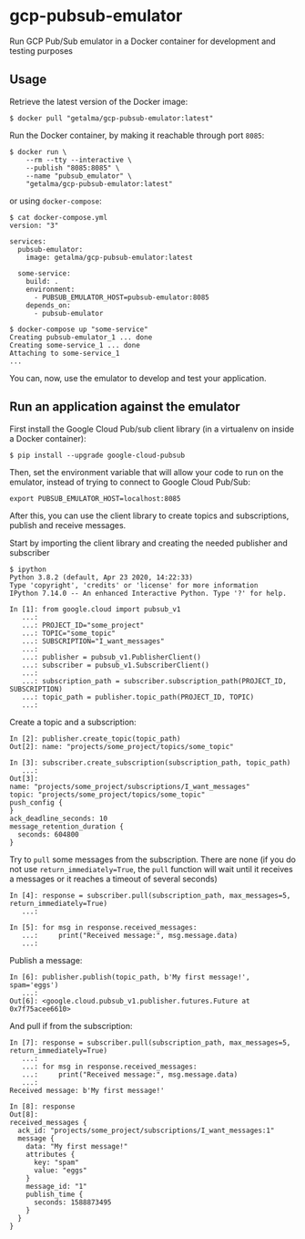 # gcp-pubsub-emulator

Run GCP Pub/Sub emulator in a Docker container for development and testing purposes

## Usage

Retrieve the latest version of the Docker image:

```shell
$ docker pull "getalma/gcp-pubsub-emulator:latest"
```

Run the Docker container, by making it reachable through port `8085`:

```shell
$ docker run \
	--rm --tty --interactive \
	--publish "8085:8085" \
	--name "pubsub_emulator" \
	"getalma/gcp-pubsub-emulator:latest"
```

or using `docker-compose`:

```shell
$ cat docker-compose.yml
version: "3"

services:
  pubsub-emulator:
    image: getalma/gcp-pubsub-emulator:latest

  some-service:
    build: .
    environment:
      - PUBSUB_EMULATOR_HOST=pubsub-emulator:8085
    depends_on:
      - pubsub-emulator

$ docker-compose up "some-service"
Creating pubsub-emulator_1 ... done
Creating some-service_1 ... done
Attaching to some-service_1
...
```

You can, now, use the emulator to develop and test your application.

## Run an application against the emulator

First install the Google Cloud Pub/sub client library (in a virtualenv on inside a Docker container):

```shell
$ pip install --upgrade google-cloud-pubsub
```

Then, set the environment variable that will allow your code to run on the emulator, instead of trying to connect to Google Cloud Pub/Sub:

```shell
export PUBSUB_EMULATOR_HOST=localhost:8085
```

After this, you can use the client library to create topics and subscriptions, publish and receive messages.

Start by importing the client library and creating the needed publisher and subscriber

```shell
$ ipython
Python 3.8.2 (default, Apr 23 2020, 14:22:33) 
Type 'copyright', 'credits' or 'license' for more information
IPython 7.14.0 -- An enhanced Interactive Python. Type '?' for help.

In [1]: from google.cloud import pubsub_v1 
   ...:  
   ...: PROJECT_ID="some_project" 
   ...: TOPIC="some_topic"       
   ...: SUBSCRIPTION="I_want_messages"  
   ...:  
   ...: publisher = pubsub_v1.PublisherClient() 
   ...: subscriber = pubsub_v1.SubscriberClient() 
   ...:  
   ...: subscription_path = subscriber.subscription_path(PROJECT_ID, SUBSCRIPTION) 
   ...: topic_path = publisher.topic_path(PROJECT_ID, TOPIC) 
   ...:                                                                     
```                        

Create a topic and a subscription:

```shell
In [2]: publisher.create_topic(topic_path)                                                           
Out[2]: name: "projects/some_project/topics/some_topic"

In [3]: subscriber.create_subscription(subscription_path, topic_path) 
   ...:                                                                                              
Out[3]: 
name: "projects/some_project/subscriptions/I_want_messages"
topic: "projects/some_project/topics/some_topic"
push_config {
}
ack_deadline_seconds: 10
message_retention_duration {
  seconds: 604800
}
```

Try to `pull` some messages from the subscription. There are none (if you do not use `return_immediately=True`, the `pull` function will wait until it receives a messages or it reaches a timeout of several seconds)

```shell
In [4]: response = subscriber.pull(subscription_path, max_messages=5, return_immediately=True) 
   ...:                                                                                              

In [5]: for msg in response.received_messages: 
   ...:     print("Received message:", msg.message.data) 
   ...:                                                                      
```

Publish a message:
```shell
In [6]: publisher.publish(topic_path, b'My first message!', spam='eggs') 
   ...:                                                                                              
Out[6]: <google.cloud.pubsub_v1.publisher.futures.Future at 0x7f75acee6610>
```

And pull if from the subscription:
```shell
In [7]: response = subscriber.pull(subscription_path, max_messages=5, return_immediately=True) 
   ...:  
   ...: for msg in response.received_messages: 
   ...:     print("Received message:", msg.message.data) 
   ...:                                                                                              
Received message: b'My first message!'

In [8]: response                                                                                     
Out[8]: 
received_messages {
  ack_id: "projects/some_project/subscriptions/I_want_messages:1"
  message {
    data: "My first message!"
    attributes {
      key: "spam"
      value: "eggs"
    }
    message_id: "1"
    publish_time {
      seconds: 1588873495
    }
  }
}
```

